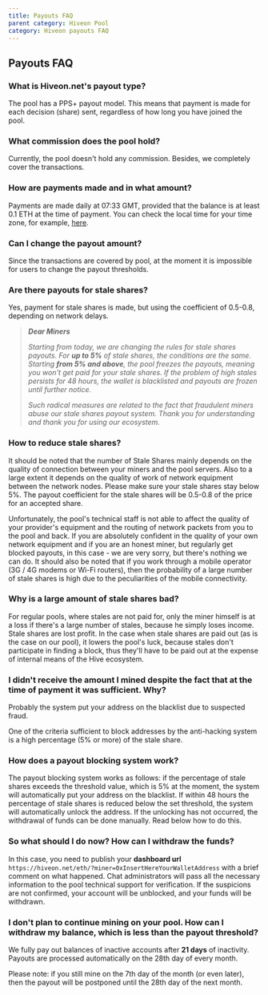 ```yaml
---
title: Payouts FAQ
parent category: Hiveon Pool
category: Hiveon payouts FAQ
---
```

## Payouts FAQ
### What is Hiveon.net's payout type?
The pool has a PPS+ payout model. This means that payment is made for each decision (share) sent, regardless of how long you have joined the pool.

### What commission does the pool hold?
Currently, the pool doesn't hold any commission. Besides, we completely cover the transactions.

### How are payments made and in what amount?
Payments are made daily at 07:33 GMT, provided that the balance is at least 0.1 ETH at the time of payment.
You can check the local time for your time zone, for example, <a href="https://time100.ru/GMT">here</a>.

### Can I change the payout amount?
Since the transactions are covered by pool, at the moment it is impossible for users to change the payout thresholds.

### Are there payouts for stale shares?
Yes, payment for stale shares is made, but using the coefficient of 0.5-0.8, depending on network delays.


> __*Dear Miners*__
>
> _Starting from today, we are changing the rules for stale shares payouts. For **up to 5%** of stale shares, the conditions are the same. Starting **from 5% and above**, the pool freezes the payouts, meaning you won't get paid for your stale shares. If the problem of high stales persists for 48 hours, the wallet is blacklisted and payouts are frozen until further notice._
>
> _Such radical measures are related to the fact that fraudulent miners abuse our stale shares payout system. Thank you for understanding and thank you for using our ecosystem._

### How to reduce stale shares?
It should be noted that the number of Stale Shares mainly depends on the quality of connection between your miners and the pool servers. Also to a large extent it depends on the quality of work of network equipment between the network nodes. Please make sure your stale shares stay below 5%. The payout coefficient for the stale shares will be 0.5-0.8 of the price for an accepted share.

Unfortunately, the pool's technical staff is not able to affect the quality of your provider's equipment and the routing of network packets from you to the pool and back. If you are absolutely confident in the quality of your own network equipment and if you are an honest miner, but regularly get blocked payouts, in this case - we are very sorry, but there's nothing we can do. It should also be noted that if you work through a mobile operator (3G / 4G modems or Wi-Fi routers), then the probability of a large number of stale shares is high due to the peculiarities of the mobile connectivity.

### Why is a large amount of stale shares bad?
For regular pools, where stales are not paid for, only the miner himself is at a loss if there's a large number of stales, because he simply loses income. Stale shares are lost profit. In the case when stale shares are paid out (as is the case on our pool), it lowers the pool's luck, because stales don't participate in finding a block, thus they'll have to be paid out at the expense of internal means of the Hive ecosystem.

### I didn't receive the amount I mined despite the fact that at the time of payment it was sufficient. Why?
Probably the system put your address on the blacklist due to suspected fraud.

One of the criteria sufficient to block addresses by the anti-hacking system is a high percentage (5% or more) of the stale share.

### How does a payout blocking system work?
The payout blocking system works as follows: if the percentage of stale shares exceeds the threshold value, which is 5% at the moment, the system will automatically put your address on the blacklist. If within 48 hours the percentage of stale shares is reduced below the set threshold, the system will automatically unlock the address. If the unlocking has not occurred, the withdrawal of funds can be done manually. Read below how to do this.

### So what should I do now? How can I withdraw the funds?
In this case, you need to publish your **dashboard url** `https://hiveon.net/eth/?miner=0xInsertHereYourWalletAddress` with a brief comment on what happened. Chat administrators will pass all the necessary information to the pool technical support for verification. If the suspicions are not confirmed, your account will be unblocked, and your funds will be withdrawn.

### I don't plan to continue mining on your pool. How can I withdraw my balance, which is less than the payout threshold?
We fully pay out balances of inactive accounts after **21 days** of inactivity. Payouts are processed automatically on the 28th day of every month.

Please note: if you still mine on the 7th day of the month (or even later), then the payout will be postponed until the 28th day of the next month.
